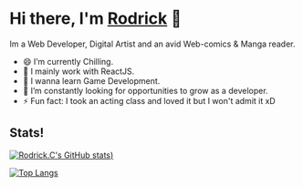 # Hi there, I'm [Rodrick](https://rodrickc.crd.co/) 👋
Im a Web Developer, Digital Artist and an avid Web-comics & Manga reader.
- 😄 I’m currently Chilling.
- 🔭 I mainly work with ReactJS.
- 🌱 I wanna learn Game Development.
- 🤔 I’m constantly looking for opportunities to grow as a developer.
- ⚡ Fun fact: I took an acting class and loved it but I won't admit it xD

## Stats!
 [![Rodrick.C's GitHub stats](https://github-readme-stats.vercel.app/api?username=Rodrick-alt&theme=tokyonight))](https://github.com/Rodrick-alt/github-readme-stats)
 
 [![Top Langs](https://github-readme-stats.vercel.app/api/top-langs/?username=Rodrick-alt&theme=tokyonight&layout=compact)](https://github.com/anuraghazra/github-readme-stats)
